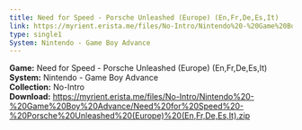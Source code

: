 ```yaml
---
title: Need for Speed - Porsche Unleashed (Europe) (En,Fr,De,Es,It)
link: https://myrient.erista.me/files/No-Intro/Nintendo%20-%20Game%20Boy%20Advance/Need%20for%20Speed%20-%20Porsche%20Unleashed%20(Europe)%20(En,Fr,De,Es,It).zip
type: single1
System: Nintendo - Game Boy Advance
---
```

<b>Game:</b> Need for Speed - Porsche Unleashed (Europe) (En,Fr,De,Es,It)<br>
<b>System:</b> Nintendo - Game Boy Advance<br>
<b>Collection:</b> No-Intro<br>
<b>Download:</b> https://myrient.erista.me/files/No-Intro/Nintendo%20-%20Game%20Boy%20Advance/Need%20for%20Speed%20-%20Porsche%20Unleashed%20(Europe)%20(En,Fr,De,Es,It).zip